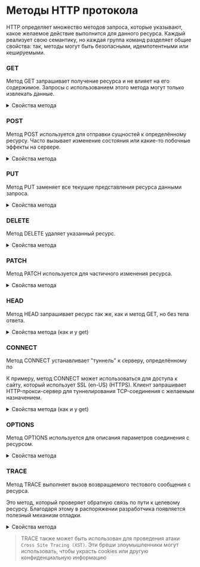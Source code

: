 # Методы HTTP протокола
HTTP определяет множество методов запроса, которые указывают, какое желаемое действие выполнится для данного ресурса. Каждый реализует свою семантику, но каждая группа команд разделяет общие свойства: так, методы могут быть безопасными, идемпотентными или кешируемыми.

### GET
Метод GET запрашивает получение ресурса и не влияет на его содержимое. Запросы с использованием этого метода могут только извлекать данные.

<details>
    <summary>Свойства метода</summary>

    * Сохраняются куки
    * Сохраняется кеш
    * Идемпотентный
    * Защита данных: низкая (данные видны в URL)
    * Безопасный: не изменяет состояния сервера
    * Ограничение запроса на 2048 символов (URL не может быть длиннее)
    * Ограничение запроса на символы ASCII

</details>


### POST
Метод POST используется для отправки сущностей к определённому ресурсу. Часто вызывает изменение состояния или какие-то побочные эффекты на сервере.

<details>
    <summary>Свойства метода</summary>

    * Не сохраняются куки
    * Не сохраняется кеш
    * Не идемпотентный
    * Защита данных: есть.
    * Не безопасный: изменяет состояния сервера
    * Нет ограничений в длине запроса
    * Нет ограничений по типу данных

</details>

### PUT
Метод PUT заменяет все текущие представления ресурса данными запроса.

<details>
    <summary>Свойства метода</summary>

    * Не сохраняются куки
    * Не сохраняется кеш
    * Идемпотентный
    * Защита данных: есть.
    * Не безопасный: изменяет состояния сервера
    * Нет ограничений в длине запроса
    * Нет ограничений по типу данных

</details>

### DELETE
Метод DELETE удаляет указанный ресурс.

<details>
    <summary>Свойства метода</summary>

    * Не сохраняется кеш
    * Не сохраняются куки
    * Идемпотентный
    * Защита данных: есть.
    * Не безопасный: изменяет состояния сервера (хотя после каждого вызова DELETE то же самое, хоть ответы разные)

</details>

### PATCH
Метод PATCH используется для частичного изменения ресурса.
<details>
    <summary>Свойства метода</summary>

    * Не сохраняется кеш
    * Не сохраняются куки
    * Защита данных: есть.
    * Безопасный с точки зрения сохранности данных
    * Не безопасный: изменяет состояния сервера

</details>

### HEAD
Метод HEAD запрашивает ресурс так же, как и метод GET, но без тела ответа.

<details>
    <summary>Свойства метода (как и у get)</summary>

    * Сохраняются куки
    * Сохраняется кеш
    * Идемпотентный
    * Защита данных: низкая (данные видны в URL)
    * Безопасный: не изменяет состояния сервера
    * Ограничение запроса на 2048 символов (URL не может быть длиннее)
    * Ограничение запроса на символы ASCII

</details>

### CONNECT
Метод CONNECT устанавливает "туннель" к серверу, определённому по

К примеру, метод CONNECT может использоваться для доступа к сайту, который использует SSL (en-US) (HTTPS). Клиент запрашивает HTTP-прокси-сервер для туннелирования TCP-соединения с желаемым назначением.

<details>
    <summary>Свойства метода (как и у get)</summary>

    * Не сохраняются куки
    * Не сохраняется кеш
    * Не идемпотентный
    * Не безопасный: изменяет состояния сервера

</details>

### OPTIONS
Метод OPTIONS используется для описания параметров соединения с ресурсом.
<details>
    <summary>Свойства метода</summary>

    * Не сохраняются куки
    * Не сохраняется кеш
    * Идемпотентный
    * Безопасный: не изменяет состояния сервера

</details>

### TRACE
Метод TRACE выполняет вызов возвращаемого тестового сообщения с ресурса.

Это метод, который проверяет обратную связь по пути к целевому ресурсу. Благодаря этому в распоряжении разработчика появляется полезный механизм отладки.

<details>
    <summary>Свойства метода</summary>

    * Не сохраняется кеш
    * Не сохраняются куки
    * Идемпотентный
    * Защита данных: низкая
    * Безопасный с точки зрения состояния сервера

</details>

> TRACE также может быть использован для проведения атаки `Cross Site Tracing (XST)`. Эти бреши злоумышленники могут использовать, чтобы украсть cookies или другую конфиденциальную информацию
